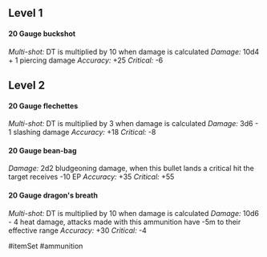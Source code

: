 ## Level 1

#### 20 Gauge buckshot

*Multi-shot:* DT is multiplied by 10 when damage is calculated
*Damage:* 10d4 + 1 piercing damage
*Accuracy:* +25
*Critical:* -6

## Level 2

#### 20 Gauge flechettes

*Multi-shot:* DT is multiplied by 3 when damage is calculated
*Damage:* 3d6 - 1 slashing damage
*Accuracy:* +18
*Critical:* -8

#### 20 Gauge bean-bag

*Damage:* 2d2 bludgeoning damage, when this bullet lands a critical hit the target receives -10 EP
*Accuracy:* +35
*Critical:* +55

#### 20 Gauge dragon's breath

*Multi-shot:* DT is multiplied by 10 when damage is calculated
*Damage:* 10d6 - 4 heat damage, attacks made with this ammunition have -5m to their effective range
*Accuracy:* +30
*Critical:* -4

#itemSet #ammunition 